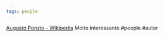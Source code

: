 ```yaml
---
tags: people
---
```

[Augusto Ponzio - Wikipedia](https://it.wikipedia.org/wiki/Augusto_Ponzio)
Molto interessante
#people #autor 